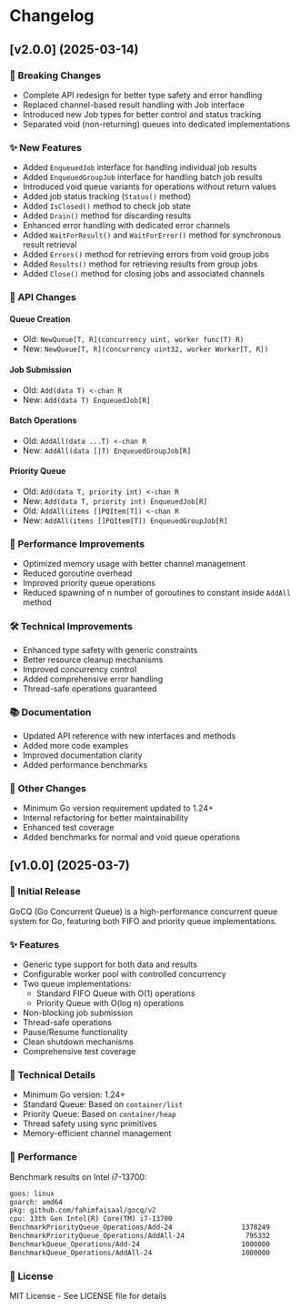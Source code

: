 # Changelog

## [v2.0.0] (2025-03-14)

### 🔄 Breaking Changes

- Complete API redesign for better type safety and error handling
- Replaced channel-based result handling with Job interface
- Introduced new Job types for better control and status tracking
- Separated void (non-returning) queues into dedicated implementations

### ✨ New Features

- Added `EnqueuedJob` interface for handling individual job results
- Added `EnqueuedGroupJob` interface for handling batch job results
- Introduced void queue variants for operations without return values
- Added job status tracking (`Status()` method)
- Added `IsClosed()` method to check job state
- Added `Drain()` method for discarding results
- Enhanced error handling with dedicated error channels
- Added `WaitForResult()` and `WaitForError()` method for synchronous result retrieval
- Added `Errors()` method for retrieving errors from void group jobs
- Added `Results()` method for retrieving results from group jobs
- Added `Close()` method for closing jobs and associated channels

### 🔧 API Changes

#### Queue Creation

- Old: `NewQueue[T, R](concurrency uint, worker func(T) R)`
- New: `NewQueue[T, R](concurrency uint32, worker Worker[T, R])`

#### Job Submission

- Old: `Add(data T) <-chan R`
- New: `Add(data T) EnqueuedJob[R]`

#### Batch Operations

- Old: `AddAll(data ...T) <-chan R`
- New: `AddAll(data []T) EnqueuedGroupJob[R]`

#### Priority Queue

- Old: `Add(data T, priority int) <-chan R`
- New: `Add(data T, priority int) EnqueuedJob[R]`
- Old: `AddAll(items []PQItem[T]) <-chan R`
- New: `AddAll(items []PQItem[T]) EnqueuedGroupJob[R]`

### 🚀 Performance Improvements

- Optimized memory usage with better channel management
- Reduced goroutine overhead
- Improved priority queue operations
- Reduced spawning of n number of goroutines to constant inside `AddAll` method

### 🛠️ Technical Improvements

- Enhanced type safety with generic constraints
- Better resource cleanup mechanisms
- Improved concurrency control
- Added comprehensive error handling
- Thread-safe operations guaranteed

### 📚 Documentation

- Updated API reference with new interfaces and methods
- Added more code examples
- Improved documentation clarity
- Added performance benchmarks

### 🔧 Other Changes

- Minimum Go version requirement updated to 1.24+
- Internal refactoring for better maintainability
- Enhanced test coverage
- Added benchmarks for normal and void queue operations

## [v1.0.0] (2025-03-7)

### 🎉 Initial Release

GoCQ (Go Concurrent Queue) is a high-performance concurrent queue system for Go, featuring both FIFO and priority queue implementations.

### ✨ Features

- Generic type support for both data and results
- Configurable worker pool with controlled concurrency
- Two queue implementations:
  - Standard FIFO Queue with O(1) operations
  - Priority Queue with O(log n) operations
- Non-blocking job submission
- Thread-safe operations
- Pause/Resume functionality
- Clean shutdown mechanisms
- Comprehensive test coverage

### 🔧 Technical Details

- Minimum Go version: 1.24+
- Standard Queue: Based on `container/list`
- Priority Queue: Based on `container/heap`
- Thread safety using sync primitives
- Memory-efficient channel management

### 🚀 Performance

Benchmark results on Intel i7-13700:

```bash
goos: linux
goarch: amd64
pkg: github.com/fahimfaisaal/gocq/v2
cpu: 13th Gen Intel(R) Core(TM) i7-13700
BenchmarkPriorityQueue_Operations/Add-24                 1378249              1278 ns/op
BenchmarkPriorityQueue_Operations/AddAll-24               795332              1712 ns/op
BenchmarkQueue_Operations/Add-24                         1000000              1300 ns/op
BenchmarkQueue_Operations/AddAll-24                      1000000              1822 ns/op
```

### 📝 License

MIT License - See LICENSE file for details

